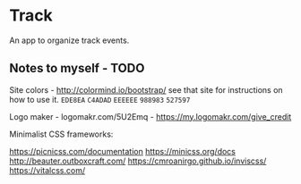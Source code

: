 # Track

An app to organize track events.

## Notes to myself - TODO

Site colors - http://colormind.io/bootstrap/ see that site for instructions on
how to use it. `EDE8EA` `C4ADAD` `EEEEEE` `988983` `527597`

Logo maker - logomakr.com/5U2Emq - https://my.logomakr.com/give_credit

Minimalist CSS frameworks:


https://picnicss.com/documentation
https://minicss.org/docs
http://beauter.outboxcraft.com/
https://cmroanirgo.github.io/inviscss/
https://vitalcss.com/



